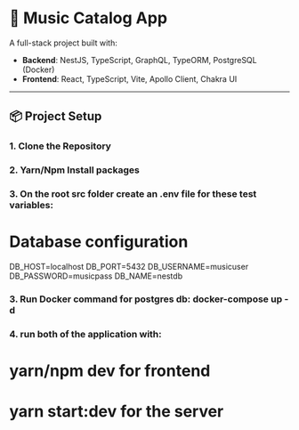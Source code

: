 # 🎵 Music Catalog App

A full-stack project built with:

- **Backend**: NestJS, TypeScript, GraphQL, TypeORM, PostgreSQL (Docker)
- **Frontend**: React, TypeScript, Vite, Apollo Client, Chakra UI

---

## 📦 Project Setup

### 1. Clone the Repository

### 2. Yarn/Npm Install packages

### 3. On the root src folder create an .env file for these test variables:
# Database configuration
DB_HOST=localhost
DB_PORT=5432
DB_USERNAME=musicuser
DB_PASSWORD=musicpass
DB_NAME=nestdb


### 3. Run Docker command for postgres db: docker-compose up -d

### 4. run both of the application with: 
# yarn/npm dev for frontend
# yarn start:dev for the server
